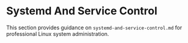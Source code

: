 # Systemd And Service Control

This section provides guidance on `systemd-and-service-control.md` for professional Linux system administration.